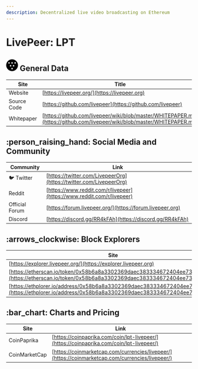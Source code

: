 ```yaml
---
description: Decentralized live video broadcasting on Ethereum
---
```


# LivePeer: LPT

## <img src="../../.gitbook/assets/lpt.png" alt="" data-size="original"> General Data

| Site        | Title                                                                                                                    |
| ----------- | ------------------------------------------------------------------------------------------------------------------------ |
| Website     | [https://livepeer.org/](https://livepeer.org)                                                                            |
| Source Code | [https://github.com/livepeer](https://github.com/livepeer)                                                               |
| Whitepaper  | [https://github.com/livepeer/wiki/blob/master/WHITEPAPER.md](https://github.com/livepeer/wiki/blob/master/WHITEPAPER.md) |

## :person\_raising\_hand: Social Media and Community

| Community      | Link                                                                   |
| -------------- | ---------------------------------------------------------------------- |
| :bird: Twitter | [https://twitter.com/LivepeerOrg](https://twitter.com/LivepeerOrg)     |
| Reddit         | [https://www.reddit.com/r/livepeer](https://www.reddit.com/r/livepeer) |
| Official Forum | [https://forum.livepeer.org/](https://forum.livepeer.org)              |
| Discord        | [https://discord.gg/RR4kFAh](https://discord.gg/RR4kFAh)               |

## :arrows\_clockwise: Block Explorers

| Site                                                                                                                                               |
| -------------------------------------------------------------------------------------------------------------------------------------------------- |
| [https://explorer.livepeer.org/](https://explorer.livepeer.org)                                                                                    |
| [https://etherscan.io/token/0x58b6a8a3302369daec383334672404ee733ab239](https://etherscan.io/token/0x58b6a8a3302369daec383334672404ee733ab239)     |
| [https://ethplorer.io/address/0x58b6a8a3302369daec383334672404ee733ab239](https://ethplorer.io/address/0x58b6a8a3302369daec383334672404ee733ab239) |

## :bar\_chart: Charts and Pricing

| Site          | Link                                                                                             |
| ------------- | ------------------------------------------------------------------------------------------------ |
| CoinPaprika   | [https://coinpaprika.com/coin/lpt-livepeer/](https://coinpaprika.com/coin/lpt-livepeer/)         |
| CoinMarketCap | [https://coinmarketcap.com/currencies/livepeer/](https://coinmarketcap.com/currencies/livepeer/) |
